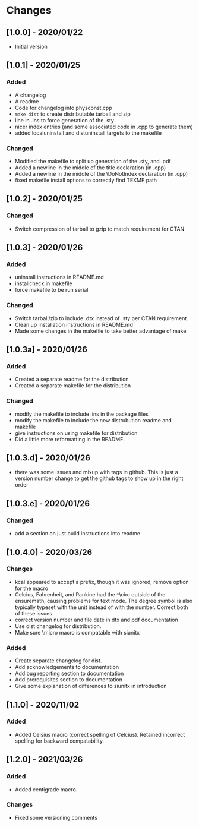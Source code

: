 # Changes
## [1.0.0] - 2020/01/22
- Initial version
## [1.0.1] - 2020/01/25
### Added
- A changelog
- A readme
- Code for changelog into physconst.cpp
- `make dist` to create distributable tarball and zip
- line in .ins to force generation of the .sty
- nicer index entries (and some associated code in .cpp to generate them)
- added localuninstall and distuninstall targets to the makefile
### Changed
- Modified the makefile to split up generation of the .sty, and .pdf
- Added a newline in the middle of the title declaration (in .cpp)
- Added a newline in the middle of the \DoNotIndex declaration (in .cpp)
- fixed makefile install options to correctly find TEXMF path
## [1.0.2] - 2020/01/25
### Changed
- Switch compression of tarball to gzip to match requirement for CTAN
## [1.0.3] - 2020/01/26
### Added
- uninstall instructions in README.md
- installcheck in makefile
- force makefile to be run serial
### Changed
- Switch tarball/zip to include .dtx instead of .sty per CTAN requirement
- Clean up installation instructions in README.md
- Made some changes in the makefile to take better advantage of make
## [1.0.3a] - 2020/01/26
### Added
- Created a separate readme for the distribution
- Created a separate makefile for the distribution
### Changed
- modify the makefile to include .ins in the package files
- modify the makefile to include the new distrubution readme and makefile
- give instructions on using makefile for distribution
- Did a little more reformatting in the README.
## [1.0.3.d] - 2020/01/26
- there was some issues and mixup with tags in github. This is just a version 
number change to get the github tags to show up in the right order 
## [1.0.3.e] - 2020/01/26
### Changed
- add a section on just build instructions into readme
## [1.0.4.0] - 2020/03/26
### Changes
- kcal appeared to accept a prefix, though it was ignored; remove option for the
macro
- Celcius, Fahrenheit, and Rankine had the ^\circ outside of the ensuremath,
causing problems for text mode. The degree symbol is also typically typeset
with the unit instead of with the number. Correct both of these issues.
- correct version number and file date in dtx and pdf documentation
- Use dist changelog for distribution.
- Make sure \micro macro is compatable with siunitx
### Added
- Create separate changelog for dist.
- Add acknowledgements to documentation
- Add bug reporting section to documentation
- Add prerequisites section to documentation
- Give some explanation of differences to siunitx in introduction
## [1.1.0] - 2020/11/02
### Added
- Added Celsius macro (correct spelling of Celcius). Retained incorrect
spelling for backward compatability.
## [1.2.0] - 2021/03/26
### Added
- Added centigrade macro. 
### Changes
- Fixed some versioning comments

